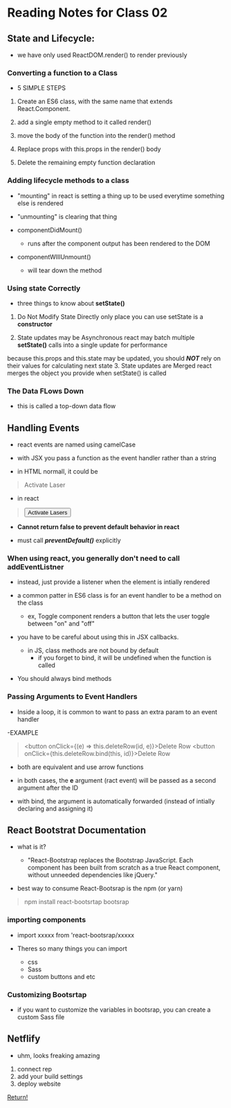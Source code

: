 # Reading Notes for Class 02

## State and Lifecycle:

- we have only used ReactDOM.render() to render previously

### Converting a function to a Class

- 5 SIMPLE STEPS

1. Create an ES6 class, with the same name that extends React.Component.

2. add a single empty method to it called render()

3. move the body of the function into the render() method

4. Replace props with this.props in the render() body

5. Delete the remaining empty function declaration

### Adding lifecycle methods to a class

- "mounting" in react is setting a thing up to be used everytime something else is rendered

- "unmounting" is clearing that thing

- componentDidMount()
  - runs after the component output has been rendered to the DOM

- componentWIllUnmount()
  - will tear down the method

### Using state Correctly

- three things to know about **setState()**

1. Do Not Modify State Directly
  only place you can use setState is a **constructor**

2. State updates may be Asynchronous
  react may batch multiple **setState()** calls into a single update for performance

  because this.props and this.state may be updated, you should ***NOT*** rely on their values for calculating next state
3. State updates are Merged
  react merges the object you provide when setState() is called

### The Data FLows Down

- this is called a top-down data flow

## Handling Events

- react events are named using camelCase

- with JSX you pass a function as the event handler rather than a string

- in HTML normall, it could be

> <botton onclick="activeLaser()">Activate Laser</button>

- in react

> <button onClick={activateLasers}>Activate Lasers</button>

- **Cannot return false to prevent default behavior in react**

- must call ***preventDefault()*** explicitly

### When using react, you generally don't need to call addEventListner

- instead, just provide a listener when the element is intially rendered

- a common patter in ES6 class is for an event handler to be a method on the class
  - ex, Toggle component renders a button that lets the user toggle between "on" and "off"

- you have to be careful about using this in JSX callbacks.
  - in JS, class methods are not bound by default
    - if you forget to bind, it will be undefined when the function is called

- You should always bind methods

### Passing Arguments to Event Handlers

- Inside a loop, it is common to want to pass an extra param to an event handler

-EXAMPLE
  > <button onClick={(e) => this.deleteRow(id, e)}>Delete Row</button>
  > <button onClick={this.deleteRow.bind(this, id)}>Delete Row</button>

- both are equivalent and use arrow functions

- in both cases, the **e** argument (ract event) will be passed as a second argument after the ID
- with bind, the argument is automatically forwarded (instead of intially declaring and assigning it)

## React Bootstrat Documentation

- what is it?
  - "React-Bootstrap replaces the Bootstrap JavaScript. Each component has been built from scratch as a true React component, without unneeded dependencies like jQuery."

- best way to consume React-Bootsrap is the npm (or yarn)

> npm install react-bootsrtap bootsrap

### importing components

- import xxxxx from 'react-bootsrap/xxxxx

- Theres so many things you can import
  - css
  - Sass
  - custom buttons and etc

### Customizing Bootsrtap

- if you want to customize the variables in bootsrap, you can create a custom Sass file

## Netflify

- uhm, looks freaking amazing

1. connect rep
2. add your build settings
3. deploy website

[Return!](/class301main.md)
